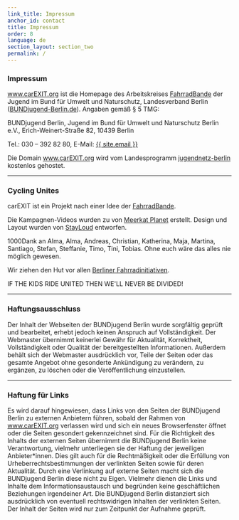 ```yaml
---
link_title: Impressum
anchor_id: contact
title: Impressum
order: 8
language: de
section_layout: section_two
permalink: /
---
```




### Impressum
www.carEXIT.org ist die Homepage des Arbeitskreises [FahrradBande](http://mitradgelegenheit.org/) der Jugend im Bund für Umwelt und Naturschutz, Landesverband Berlin ([BUNDjugend-Berlin.de](https://www.bundjugend-berlin.de/)). Angaben gemäß § 5 TMG:

BUNDjugend Berlin, Jugend im Bund für Umwelt und Naturschutz Berlin e.V., Erich-Weinert-Straße 82, 10439 Berlin

Tel.: 030 – 392 82 80, E-Mail: <a href="mailto:{{ site.email }}">{{ site.email }}</a>

Die Domain www.carEXIT.org wird vom Landesprogramm [jugendnetz-berlin](http://www.jugendnetz-berlin.de/) kostenlos gehostet.

***

### Cycling Unites
carEXIT ist ein Projekt nach einer Idee der [FahrradBande](http://mitradgelegenheit.org/).

Die Kampagnen-Videos wurden zu von [Meerkat Planet](http://www.meerkatplanet.com/) erstellt. Design und Layout wurden von [StayLoud](http://www.stayloud.net/) entworfen.

1000Dank an Alma, Alma, Andreas, Christian, Katherina, Maja, Martina, Santiago, Stefan, Steffanie, Timo, Tini, Tobias. Ohne euch wäre das alles nie möglich gewesen.

Wir ziehen den Hut vor allen [Berliner Fahrradinitiativen](http://www.fahrrad-initiativen.de/). 

IF THE KIDS RIDE UNITED THEN WE'LL NEVER BE DIVIDED!

***

### Haftungsausschluss
Der Inhalt der Webseiten der BUNDjugend Berlin wurde sorgfältig geprüft und bearbeitet, erhebt jedoch keinen Anspruch auf Vollständigkeit. Der Webmaster übernimmt keinerlei Gewähr für Aktualität, Korrektheit, Vollständigkeit oder Qualität der bereitgestellten Informationen. Außerdem behält sich der Webmaster ausdrücklich vor, Teile der Seiten oder das gesamte Angebot ohne gesonderte Ankündigung zu verändern, zu ergänzen, zu löschen oder die Veröffentlichung einzustellen.

***

### Haftung für Links
Es wird darauf hingewiesen, dass Links von den Seiten der BUNDjugend Berlin zu externen Anbietern führen, sobald der Rahmen von www.carEXIT.org verlassen wird und sich ein neues Browserfenster öffnet oder die Seiten gesondert gekennzeichnet sind. Für die Richtigkeit des Inhalts der externen Seiten übernimmt die BUNDjugend Berlin keine Verantwortung, vielmehr unterliegen sie der Haftung der jeweiligen Anbieter*innen. Dies gilt auch für die Rechtmäßigkeit oder die Erfüllung von Urheberrechtsbestimmungen der verlinkten Seiten sowie für deren Aktualität. Durch eine Verlinkung auf externe Seiten macht sich die BUNDjugend Berlin diese nicht zu Eigen. Vielmehr dienen die Links und Inhalte dem Informationsaustausch und begründen keine geschäftlichen Beziehungen irgendeiner Art. Die BUNDjugend Berlin distanziert sich ausdrücklich von eventuell rechtswidrigen Inhalten der verlinkten Seiten. Der Inhalt der Seiten wird nur zum Zeitpunkt der Aufnahme geprüft.
